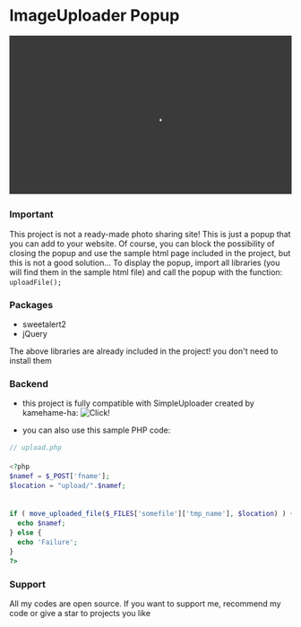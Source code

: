 # ImageUploader Popup
![](screenshots/2022-03-15-13-50-43-Trim.gif)
### Important
This project is not a ready-made photo sharing site! This is just a popup that you can add to your website. Of course, you can block the possibility of closing the popup and use the sample html page included in the project, but this is not a good solution... To display the popup, import all libraries (you will find them in the sample html file) and call the popup with the function: ```uploadFile();``` 

### Packages
* sweetalert2
* jQuery

The above libraries are already included in the project! you don't need to install them

### Backend
* this project is fully compatible with SimpleUploader created by kamehame-ha: ![Click!](https://github.com/kamehame-ha/simple-uploader)

* you can also use this sample PHP code:
```php
// upload.php

<?php
$namef = $_POST['fname'];
$location = "upload/".$namef;


if ( move_uploaded_file($_FILES['somefile']['tmp_name'], $location) ) { 
  echo $namef; 
} else { 
  echo 'Failure'; 
}
?>
```

### Support
All my codes are open source. If you want to support me, recommend my code or give a star to projects you like


